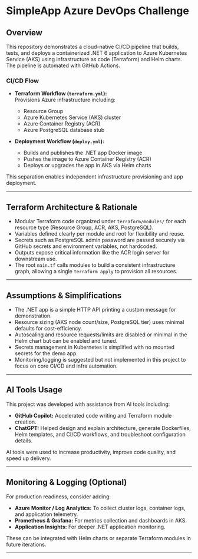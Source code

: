 # SimpleApp Azure DevOps Challenge

## Overview

This repository demonstrates a cloud-native CI/CD pipeline that builds, tests, and deploys a containerized .NET 6 application to Azure Kubernetes Service (AKS) using infrastructure as code (Terraform) and Helm charts. The pipeline is automated with GitHub Actions.

### CI/CD Flow

- **Terraform Workflow (`terraform.yml`):**  
  Provisions Azure infrastructure including:  
  - Resource Group  
  - Azure Kubernetes Service (AKS) cluster  
  - Azure Container Registry (ACR)  
  - Azure PostgreSQL database stub  

- **Deployment Workflow (`deploy.yml`):**  
  - Builds and publishes the .NET app Docker image  
  - Pushes the image to Azure Container Registry (ACR)  
  - Deploys or upgrades the app in AKS via Helm charts  

This separation enables independent infrastructure provisioning and app deployment.

---

## Terraform Architecture & Rationale

- Modular Terraform code organized under `terraform/modules/` for each resource type (Resource Group, ACR, AKS, PostgreSQL).  
- Variables defined clearly per module and root for flexibility and reuse.  
- Secrets such as PostgreSQL admin password are passed securely via GitHub secrets and environment variables, not hardcoded.  
- Outputs expose critical information like the ACR login server for downstream use.  
- The root `main.tf` calls modules to build a consistent infrastructure graph, allowing a single `terraform apply` to provision all resources.  

---

## Assumptions & Simplifications

- The .NET app is a simple HTTP API printing a custom message for demonstration.  
- Resource sizing (AKS node count/size, PostgreSQL tier) uses minimal defaults for cost-efficiency.  
- Autoscaling and resource requests/limits are disabled or minimal in the Helm chart but can be enabled and tuned.  
- Secrets management in Kubernetes is simplified with no mounted secrets for the demo app.  
- Monitoring/logging is suggested but not implemented in this project to focus on core CI/CD and infra automation.  

---

## AI Tools Usage

This project was developed with assistance from AI tools including:

- **GitHub Copilot:** Accelerated code writing and Terraform module creation.  
- **ChatGPT:** Helped design and explain architecture, generate Dockerfiles, Helm templates, and CI/CD workflows, and troubleshoot configuration details.  

AI tools were used to increase productivity, improve code quality, and speed up delivery.

---

## Monitoring & Logging (Optional)

For production readiness, consider adding:  

- **Azure Monitor / Log Analytics:** To collect cluster logs, container logs, and application telemetry.  
- **Prometheus & Grafana:** For metrics collection and dashboards in AKS.  
- **Application Insights:** For deeper .NET application monitoring.  

These can be integrated with Helm charts or separate Terraform modules in future iterations.

---

